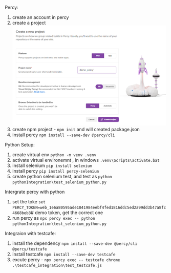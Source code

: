 Percy:
1. create an account in percy
2. create a project
![Alt text](image.png)
3. create npm project - `npm init` and will created package.json
4. install percy `npm install --save-dev @percy/cli`

Python Setup:
1. create virtual env `python -m venv .venv`
2. activate virtual environemnt , in windows `.venv\Scripts\activate.bat`
3. install selenium `pip install selenium`
4. install percy `pip install percy-selenium`
5. create python selenium test, and test as `python pythonIntegration\test_selenium_python.py`

Intergrate percy with python
1. set the toke `set PERCY_TOKEN=web_1e6a80595ade1841984eebf4fed1816ddc5ed2a99dd3b47a8fc4668beb3`# demo token, get the correct one
2. run percy as `npx percy exec -- python pythonIntegration\test_selenium_python.py`

Integraion with testcafe:
1. install the dependency `npm install --save-dev @percy/cli @percy/testcafe`
2. install testcafe `npm install --save-dev testcafe`
3. excute percy - `npx percy exec -- testcafe chrome .\testcafe_integration\test_testcafe.js`
